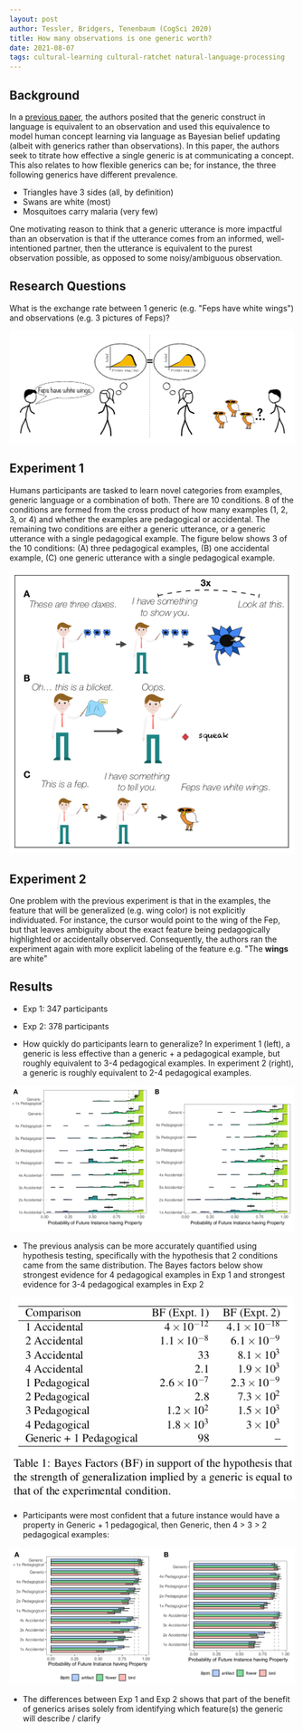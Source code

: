 ```yaml
---
layout: post
author: Tessler, Bridgers, Tenenbaum (CogSci 2020)
title: How many observations is one generic worth?
date: 2021-08-07
tags: cultural-learning cultural-ratchet natural-language-processing
---
```


## Background

In a [previous paper](../_kernel_papers_drafts/tessler_psyarxiv_2019_learning_from_generic_language.md),
the authors posited that the generic construct in language is equivalent to an observation
and used this equivalence to model human concept learning via language as Bayesian belief updating
(albeit with generics rather than observations). In this paper, the authors seek to titrate how effective
a single generic is at communicating a concept.  This also relates to how flexible generics can be; for
instance, the three following generics have different prevalence.

- Triangles have 3 sides (all, by definition)
- Swans are white (most)
- Mosquitoes carry malaria (very few)

One motivating reason to think that a generic utterance is more impactful than an observation is that
if the utterance comes from an informed, well-intentioned partner, then the utterance is equivalent 
to the purest observation possible, as opposed to some noisy/ambiguous observation.

## Research Questions

What is the exchange rate between 1 generic (e.g. "Feps have white wings") and observations (e.g. 3
pictures of Feps)?

![](tessler_cogsci_2020_how_many_obs_is_generic_worth/fig1.png)

## Experiment 1

Humans participants are tasked to learn novel categories from examples, generic language or a combination
of both. There are 10 conditions. 8 of the conditions are formed from the cross product of how many examples
(1, 2, 3, or 4) and whether the examples are pedagogical or accidental. The remaining two conditions are either
a generic utterance, or a generic utterance with a single pedagogical example. The figure
below shows 3 of the 10 conditions: (A) three pedagogical examples, (B) one accidental example, (C) one generic
utterance with a single pedagogical example.

![](tessler_cogsci_2020_how_many_obs_is_generic_worth/fig2.png)

## Experiment 2

One problem with the previous experiment is that in the examples, the feature that will
be generalized (e.g. wing color) is not explicitly individuated. For instance, the cursor would point to the
wing of the Fep, but that leaves ambiguity about the exact feature being pedagogically highlighted
or accidentally observed. Consequently, the authors ran the experiment again with more explicit 
labeling of the feature e.g. "The **wings** are white"

## Results

- Exp 1: 347 participants
- Exp 2: 378 participants

- How quickly do participants learn to generalize? In experiment 1 (left), a generic
 is less effective than a generic + a pedagogical example, but roughly equivalent to 3-4
 pedagogical examples. In experiment 2 (right), a generic is roughly equivalent to 2-4 
 pedagogical examples.

![](tessler_cogsci_2020_how_many_obs_is_generic_worth/fig3.png)

- The previous analysis can be more accurately quantified using hypothesis testing, specifically
 with the hypothesis that 2 conditions came from the same distribution. The Bayes factors below
 show strongest evidence for 4 pedagogical examples in Exp 1 and strongest evidence for 3-4 pedagogical
 examples in Exp 2

![](tessler_cogsci_2020_how_many_obs_is_generic_worth/table1.png)

- Participants were most confident that a future instance would have a property in Generic + 1 pedagogical,
 then Generic, then 4 > 3 > 2 pedagogical examples:

![](tessler_cogsci_2020_how_many_obs_is_generic_worth/fig4.png)

- The differences between Exp 1 and Exp 2 shows that part of the benefit of generics arises solely 
 from identifying which feature(s) the generic will describe / clarify
